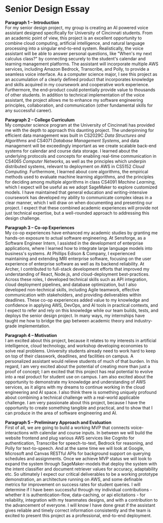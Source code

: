 # Senior Design Essay

**Paragraph 1 – Introduction**  
For my senior design project, my group is creating an AI powered voice assistant designed specifically for University of Cincinnati students. From an academic point of view, this project is an excellent opportunity to combine cloud computing, artificial intelligence, and natural language processing into a singular end-to-end system. Realistically, the voice assistant will be able to answer personal questions, like "When's my next calculus class?" by connecting securely to the student's calendar and learning management platforms. The assistant will incorporate multiple AWS services, including Amazon Bedrock, Transcribe, and Polly, to provide a seamless voice interface. As a computer science major, I see this project as an accumulation of a clearly defined product that incorporates knowledge and skills acquired in my coursework and cooperative work experience. Furthermore, the end-product could potentially provide value to thousands of other students. In addition to technical implementation of the voice assistant, the project allows me to enhance my software engineering principles, collaboration, and communication (other fundamental skills for any successful career).

**Paragraph 2 – College Curriculum**  
My computer science program at the University of Cincinnati has provided me with the depth to approach this daunting project. The underpinning for efficient data management was built in CS2029C *Data Structures and Algorithms* and CS4071 *Database Management Systems*, and data management will be exceedingly important as we create scalable back-end systems for calendar and course data storage. I learned about the underlying protocols and concepts for enabling real-time communication in CS4065 *Computer Networks*, as well as the principles which underpin distributed systems, relevant to deployment on AWS in CS5152 *Cloud Computing*. Furthermore, I learned about core algorithms, the empirical methods used to evaluate machine learning algorithms, and the principles for deciding among multiple algorithms in class CS4091 *Machine Learning*, which I expect will be useful as we adopt SageMaker to explore customized models. I have maintained that general education and writing-intensive coursework has developed my ability to communicate complex ideas in a clear manner, which I will draw on when documenting and presenting our project. I expect that these combined academic experiences will provide not just technical expertise, but a well-rounded approach to addressing this design challenge.

**Paragraph 3 – Co-op Experiences**  
My co-op experiences have enhanced my academic studies by granting me hands-on exposure to actual software engineering. At Sensforge, as a Software Engineer Intern, I assisted in the development of enterprise applications, where I learned how to integrate large language models into business's systems. At Phillips Edison & Company, I experienced maintaining and extending MRI enterprise software, focusing on the user experience of enterprise software as well as its backend reliability. At Archer, I contributed to full-stack development efforts that improved my understanding of React, Node.js, and cloud-deployment best-practices. Across these roles, I developed technical skills such as API integration, cloud deployment pipelines, and database optimization, but I also developed non-technical skills, including Agile teamwork, effective communication with stakeholders, and providing deliverables within deadlines. These co-op experiences added value to my knowledge and confidence in applying AWS, DevOps, and AI tools in practical contexts, and I expect to refer and rely on this knowledge while our team builds, tests, and deploys the senior design project. In many ways, my internships have taught me how to bridge the gap between academic theory and industry-grade implementation.

**Paragraph 4 – Motivation**  
I am excited about this project, because it relates to my interests in artificial intelligence, cloud technology, and workshop developing economies to solve real problems. University students already need to work hard to keep on top of their classwork, deadlines, and facilities on campus. A personalized assistant would relieve students of much of that burden. In this regard, I am very excited about the potential of creating more than just a proof of concept; I am excited that this project has real potential to evolve into a real product for student use on campus. I am also excited about the opportunity to demonstrate my knowledge and understanding of AWS services, as it aligns with my dreams to continue working in the cloud engineering and AI space. I also think there is something uniquely profound about combining a technical challenge with a real-world applicable challenge. I am very passionate about this project, because I have the opportunity to create something tangible and practical, and to show that I can produce in the area of software engineering and AI.

**Paragraph 5 – Preliminary Approach and Evaluation**  
First of all, we are going to build a working MVP that connects voice-interactions with calendar and course inputs. In between we will build the website frontend and plug various AWS services like Cognito for authentication, Transcribe for speech-to-text, Bedrock for reasoning, and Polly for text-to-speech. And at the same time we will look at Google, Microsoft and Canvas RESTful APIs for background support on querying schedules and assignments. Once we achieve MVP status we will look to expand the system through SageMaker-models that deploy the system with the intent classifier and document retriever values for accuracy, adaptability etc. So ultimately I expect our critical deliverables to be a working prototype demonstration, an architecture running on AWS, and some definable metrics for improvement on success rates for student queries. I will determine if I have been successful through my individual contributions - whether it is authentication-flow, data-caching, or api elicitations - for reliability, integration with my teammates designs, and with a contribution to the advancement of everyone. I will know I have done great if the assistant gives reliable and timely correct information consistently and the team is excited to present this project as a professional, end-to-end deployment.
